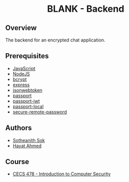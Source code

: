 <h1 align="center" style="border: none">BLANK - Backend</h1>

## Overview
The backend for an encrypted chat application.

## Prerequisites
 - [JavaScript](https://www.javascript.com/)
 - [NodeJS](https://nodejs.org/en/)
 - [bcrypt](https://www.npmjs.com/package/bcrypt)
 - [express](https://www.npmjs.com/package/express)
 - [jsonwebtoken](https://www.npmjs.com/package/jsonwebtoken)
 - [passport](https://www.npmjs.com/package/passport)
 - [passport-jwt](https://www.npmjs.com/package/passport-jwt)
 - [passport-local](https://www.npmjs.com/package/passport-local)
 - [secure-remote-password](https://www.npmjs.com/package/secure-remote-password)
 
## Authors
 - [Sotheanith Sok](https://github.com/sotheanith-sok)
 - [Hayat Ahmed](https://github.com/hayat456)

## Course
 - [CECS 478 - Introduction to Computer Security](http://catalog.csulb.edu/preview_course_nopop.php?catoid=5&coid=40021)
